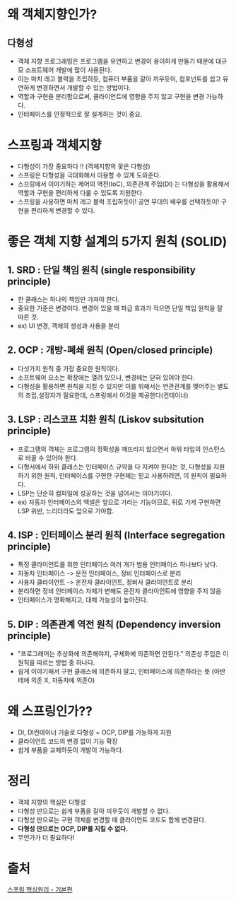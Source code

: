 # 왜 객체지향인가?
## 다형성
- 객체 지향 프로그래밍은 프로그램을 유연하고 변경이 용이하게 만들기 때문에 대규모 소프트웨어 개발에 많이 사용된다. 
- 이는 마치 레고 블럭을 조립하듯, 컴퓨터 부품을 갈아 끼우듯이, 컴포넌트를 쉽고 유연하게 변경하면서 개발할 수 있는 방법이다.
- 역할과 구현을 분리함으로써, 클라이언트에 영향을 주지 않고 구현을 변경 가능하다.
- 인터페이스를 안정적으로 잘 설계하는 것이 중요.

# 스프링과 객체지향
- 다형성이 가장 중요하다 !! (객체지향의 꽃은 다형성)
- 스프링은 다형성을 극대화해서 이용할 수 있게 도와준다.
- 스프링에서 이야기하는 제어의 역전(IoC), 의존관계 주입(DI) 는 다형성을 활용해서 역할과 구현을 편리하게 다룰 수 있도록 지원한다.
- 스프링을 사용하면 마치 레고 블럭 조립하듯이! 공연 무대의 배우를 선택하듯이! 구현을 편리하게 변경할 수 있다.

# 좋은 객체 지향 설계의 5가지 원칙 (SOLID)
## 1. SRD : 단일 책임 원칙 (single responsibility principle)
- 한 클래스는 하나의 책임만 가져야 한다.
- 중요한 기준은 변경이다. 변경이 있을 때 파급 효과가 적으면 단일 책임 원칙을 잘 따른 것.
- ex) UI 변경, 객체의 생성과 사용을 분리
## 2. OCP : 개방-폐쇄 원칙 (Open/closed principle)
- 다섯가지 원칙 중 가장 중요한 원칙이다.
- 소프트웨어 요소는 확장에는 열려 있으나, 변경에는 닫혀 있어야 한다.
- 다형성을 활용하면 원칙을 지킬 수 있지만 이를 위해서는 연관관계를 맺어주는 별도의 조립,설정자가 필요한데, 스프링에서 이것을 제공한다(컨테이너)
## 3. LSP : 리스코프 치환 원칙 (Liskov subsitution principle)
- 프로그램의 객체는 프로그램의 정확성을 깨뜨리지 않으면서 하위 타입의 인스턴스로 바꿀 수 있어야 한다.
- 다형서에서 하위 클래스는 인터페이스 규약을 다 지켜야 한다는 것, 다형성을 지원하기 위한 원칙, 인터페이스를 구현한 구현체는 믿고 사용하려면, 이 원칙이 필요하다.
- LSP는 단순히 컴파일에 성공하는 것을 넘어서는 이야기이다.
- ex) 자동차 인터페이스의 엑셀은 앞으로 가라는 기능이므로, 뒤로 가게 구현하면 LSP 위반, 느리더라도 앞으로 가야함.

## 4. ISP : 인터페이스 분리 원칙 (Interface segregation principle)
- 특정 클라이언트를 위한 인터페이스 여러 개가 범용 인터페이스 하나보다 낫다.
- 자동차 인터페이스 -> 운전 인터페이스, 정비 인터페이스로 분리
- 사용자 클라이언트 -> 운전자 클라이언트, 정비사 클라이언트로 분리
- 분리하면 정비 인터페이스 자체가 변해도 운전자 클라이언트에 영향을 주지 않음
- 인터페이스가 명확해지고, 대체 가능성이 높아진다.

## 5. DIP : 의존관계 역전 원칙 (Dependency inversion principle)
- "프로그래머는 추상화에 의존해야지, 구체화에 의존하면 안된다." 의존성 주입은 이 원칙을 따르는 방법 중 하나다.
- 쉽게 이야기해서 구현 클래스에 의존하지 말고, 인터페이스에 의존하라는 뜻 (아반테에 의존 X, 자동차에 의존O)

# 왜 스프링인가??
- DI, DI컨테이너 기술로 다형성 + OCP, DIP를 가능하게 지원
- 클라이언트 코드의 변경 없이 기능 확장
- 쉽게 부품을 교체하듯이 개발이 가능하다.

# 정리
- 객체 지향의 핵심은 다형성
- 다형성 만으로는 쉽게 부품을 갈아 끼우듯이 개발할 수 없다.
- 다형성 만으로는 구현 객체를 변경할 때 클라이언트 코드도 함께 변경된다.
- <strong>다형성 만으로는 OCP, DIP를 지킬 수 없다.</strong>
- 무언가가 더 필요하다!

# 출처
[스프링 핵심원리 - 기본편](https://www.inflearn.com/course/%EC%8A%A4%ED%94%84%EB%A7%81-%ED%95%B5%EC%8B%AC-%EC%9B%90%EB%A6%AC-%EA%B8%B0%EB%B3%B8%ED%8E%B8/dashboard)